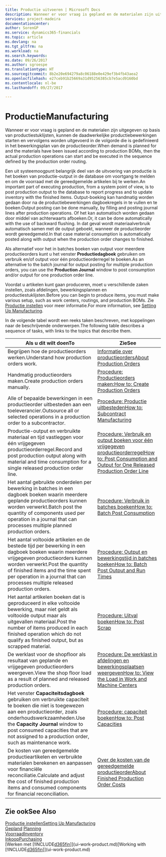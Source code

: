 ```yaml
---
title: Productie uitvoeren | Microsoft Docs
description: Wanneer er voor vraag is gepland en de materialen zijn uitgegeven op basis van productiestuklijsten, kunnen de daadwerkelijke productiebewerkingen starten en vervolgens worden uitgevoerd in de volgorde die is gedefinieerd in het bewerkingsplan van de productieorder.
services: project-madeira
documentationcenter: 
author: SorenGP
ms.service: dynamics365-financials
ms.topic: article
ms.devlang: na
ms.tgt_pltfrm: na
ms.workload: na
ms.search.keywords: 
ms.date: 09/26/2017
ms.author: sgroespe
ms.translationtype: HT
ms.sourcegitcommit: 8b2e20e694279a8c06188e0e429ef3b4fb43aea2
ms.openlocfilehash: e27ceb91b25669a31d95256385cb7e5acd9160bd
ms.contentlocale: nl-be
ms.lasthandoff: 09/27/2017

---
```

# <a name="manufacturing"></a><span data-ttu-id="f4228-103">Productie</span><span class="sxs-lookup"><span data-stu-id="f4228-103">Manufacturing</span></span>
<span data-ttu-id="f4228-104">Wanneer er voor vraag is gepland en de materialen zijn uitgegeven op basis van productiestuklijsten, kunnen de daadwerkelijke productiebewerkingen starten en vervolgens worden uitgevoerd in de volgorde die is gedefinieerd in het bewerkingsplan van de productieorder.</span><span class="sxs-lookup"><span data-stu-id="f4228-104">When demand is planned for and the materials have been issued according to production BOMs, then the actual production operations can start and be executed in the sequence defined by the production order routing.</span></span>  

<span data-ttu-id="f4228-105">Een uit systeemoogpunt belangrijk deel van de uitvoering van productie is het boeken van productie-output in de database om voortgang te melden en om de voorraad met de gereedgemelde artikelen bij te werken.</span><span class="sxs-lookup"><span data-stu-id="f4228-105">An important part of executing production, from a system point of view, is to post production output to the database to report progress and to update inventory with the finished items.</span></span> <span data-ttu-id="f4228-106">Output-boeking kan handmatig worden gedaan door na de productiebewerkingen dagboekregels in te vullen en te boeken.</span><span class="sxs-lookup"><span data-stu-id="f4228-106">Output posting can be done manually, by filling and posting journal lines after production operations.</span></span> <span data-ttu-id="f4228-107">Of het kan automatisch worden gedaan door middel van achterwaarts afboeken.</span><span class="sxs-lookup"><span data-stu-id="f4228-107">Or, it can be done automatically with the use of backward flushing.</span></span> <span data-ttu-id="f4228-108">In dat geval wordt materiaalverbruik automatisch samen met de output geboekt, wanneer de productieorder wordt gereedgemeld.</span><span class="sxs-lookup"><span data-stu-id="f4228-108">In that case material consumption is automatically posted along with output when the production order changes to finished.</span></span>  

<span data-ttu-id="f4228-109">Als alternatief voor het in batches boeken van output voor meerdere productieorders kunt u het venster **Productiedagboek** gebruiken om verbruik en/of output voor één productieorderregel te boeken.</span><span class="sxs-lookup"><span data-stu-id="f4228-109">As an alternative to the batch journal for output posting for multiple production orders, you can use the **Production Journal** window to post consumption and/or output for one production order line.</span></span>

<span data-ttu-id="f4228-110">Voordat u artikelen kunt gaan produceren, moet u verschillende zaken instellen, zoals afdelingen, bewerkingsplannen en productiestuklijsten.</span><span class="sxs-lookup"><span data-stu-id="f4228-110">Before you can begin to produce items, you must make various setup, such as work centers, routings, and production BOMs.</span></span> <span data-ttu-id="f4228-111">Zie [Productie instellen](production-configure-production-processes.md) voor meer informatie.</span><span class="sxs-lookup"><span data-stu-id="f4228-111">For more information, see [Setting Up Manufacturing](production-configure-production-processes.md).</span></span>

<span data-ttu-id="f4228-112">In de volgende tabel wordt een reeks taken beschreven, met koppelingen naar de beschrijvende onderwerpen.</span><span class="sxs-lookup"><span data-stu-id="f4228-112">The following table describes a sequence of tasks, with links to the topics that describe them.</span></span>   

|<span data-ttu-id="f4228-113">**Als u dit wilt doen**</span><span class="sxs-lookup"><span data-stu-id="f4228-113">**To**</span></span>|<span data-ttu-id="f4228-114">**Zie**</span><span class="sxs-lookup"><span data-stu-id="f4228-114">**See**</span></span>|  
|------------|-------------|  
|<span data-ttu-id="f4228-115">Begrijpen hoe de productieorders werken.</span><span class="sxs-lookup"><span data-stu-id="f4228-115">Understand how production orders work.</span></span>|[<span data-ttu-id="f4228-116">Informatie over productieorders</span><span class="sxs-lookup"><span data-stu-id="f4228-116">About Production Orders</span></span>](production-about-production-orders.md)|
|<span data-ttu-id="f4228-117">Handmatig productieorders maken.</span><span class="sxs-lookup"><span data-stu-id="f4228-117">Create production orders manually.</span></span>|[<span data-ttu-id="f4228-118">Procedure: Productieorders maken:</span><span class="sxs-lookup"><span data-stu-id="f4228-118">How to: Create Production Orders</span></span>](production-how-to-create-production-orders.md)|
|<span data-ttu-id="f4228-119">Alle of bepaalde bewerkingen in een productieorder uitbesteden aan een toeleverancier.</span><span class="sxs-lookup"><span data-stu-id="f4228-119">Outsource all or selected operations in a production order to a subcontractor.</span></span>|[<span data-ttu-id="f4228-120">Procedure: Productie uitbesteden</span><span class="sxs-lookup"><span data-stu-id="f4228-120">How to: Subcontract Manufacturing</span></span>](production-how-to-subcontract-manufacturing.md)|
|<span data-ttu-id="f4228-121">Productie-output en verbruikte materiaal en tijd vastleggen voor één vrijgegeven productieorderregel.</span><span class="sxs-lookup"><span data-stu-id="f4228-121">Record and post production output along with material and time consumption for a single released production order line.</span></span>|[<span data-ttu-id="f4228-122">Procedure: Verbruik en output boeken voor één vrijgegeven productieorderregel</span><span class="sxs-lookup"><span data-stu-id="f4228-122">How to: Post Consumption and Output for One Released Production Order Line</span></span>](production-how-to-register-consumption-and-output.md)|  
|<span data-ttu-id="f4228-123">Het aantal gebruikte onderdelen per bewerking in batches in een dagboek boeken waarin meerdere geplande productieorders kunnen worden verwerkt.</span><span class="sxs-lookup"><span data-stu-id="f4228-123">Batch post the quantity of components used per operation in a journal that can processes multiple planned production orders.</span></span>|[<span data-ttu-id="f4228-124">Procedure: Verbruik in batches boeken</span><span class="sxs-lookup"><span data-stu-id="f4228-124">How to: Batch Post Consumption</span></span>](production-how-to-post-consumption.md)|
|<span data-ttu-id="f4228-125">Het aantal voltooide artikelen en de bestede tijd per bewerking in een dagboek boeken waarin meerdere vrijgegeven productieorders kunnen worden verwerkt.</span><span class="sxs-lookup"><span data-stu-id="f4228-125">Post the quantity of finished items and the time spent per operation in a journal that can processes multiple released production orders.</span></span>|[<span data-ttu-id="f4228-126">Procedure: Output en bewerkingstijd in batches boeken</span><span class="sxs-lookup"><span data-stu-id="f4228-126">How to: Batch Post Output and Run Times</span></span>](production-how-to-post-output-quantity.md)|  
|<span data-ttu-id="f4228-127">Het aantal artikelen boeken dat is geproduceerd in elke voltooide bewerking, maar niet geldt als voltooide output maar als uitgevallen materiaal.</span><span class="sxs-lookup"><span data-stu-id="f4228-127">Post the number of items produced in each finished operation which do not qualify as finished output, but as scrapped material.</span></span>|[<span data-ttu-id="f4228-128">Procedure: Uitval boeken</span><span class="sxs-lookup"><span data-stu-id="f4228-128">How to: Post Scrap</span></span>](production-how-to-post-scrap.md)|
|<span data-ttu-id="f4228-129">De werklast voor de shopfloor als resultaat van geplande en vrijgegeven productieorders weergeven.</span><span class="sxs-lookup"><span data-stu-id="f4228-129">View the shop floor load as a result of planned and released production orders.</span></span>|[<span data-ttu-id="f4228-130">Procedure: De werklast in afdelingen en bewerkingsplaatsen weergeven</span><span class="sxs-lookup"><span data-stu-id="f4228-130">How to: View the Load in Work and Machine Centers</span></span>](production-how-to-view-the-load-on-work-centers.md)|      
|<span data-ttu-id="f4228-131">Het venster **Capaciteitsdagboek** gebruiken om verbruikte capaciteit te boeken die niet is toegewezen aan een productieorder, zoals onderhoudswerkzaamheden.</span><span class="sxs-lookup"><span data-stu-id="f4228-131">Use the **Capacity Journal** window to post consumed capacities that are not assigned to a production order, such as maintenance work.</span></span>|[<span data-ttu-id="f4228-132">Procedure: capaciteit boeken</span><span class="sxs-lookup"><span data-stu-id="f4228-132">How to: Post Capacities</span></span>](production-how-to-post-capacities.md)|  
|<span data-ttu-id="f4228-133">De kosten van gereedgemelde productieartikelen en verbruikte materialen berekenen en aanpassen voor financiële reconciliatie.</span><span class="sxs-lookup"><span data-stu-id="f4228-133">Calculate and adjust the cost of finished production items and consumed components for financial reconciliation.</span></span>|[<span data-ttu-id="f4228-134">Over de kosten van de gereedgemelde productieorder</span><span class="sxs-lookup"><span data-stu-id="f4228-134">About Finished Production Order Costs</span></span>](finance-about-finished-production-order-costs.md)|  

## <a name="see-also"></a><span data-ttu-id="f4228-135">Zie ook</span><span class="sxs-lookup"><span data-stu-id="f4228-135">See Also</span></span>  
[<span data-ttu-id="f4228-136">Productie instellen</span><span class="sxs-lookup"><span data-stu-id="f4228-136">Setting Up Manufacturing</span></span>](production-configure-production-processes.md)  
<span data-ttu-id="f4228-137">[Gepland](production-planning.md)    </span><span class="sxs-lookup"><span data-stu-id="f4228-137">[Planning](production-planning.md)    </span></span>  
[<span data-ttu-id="f4228-138">Voorraad</span><span class="sxs-lookup"><span data-stu-id="f4228-138">Inventory</span></span>](inventory-manage-inventory.md)  
[<span data-ttu-id="f4228-139">Inkoop</span><span class="sxs-lookup"><span data-stu-id="f4228-139">Purchasing</span></span>](purchasing-manage-purchasing.md)  
<span data-ttu-id="f4228-140">[Werken met [!INCLUDE[d365fin](includes/d365fin_md.md)]](ui-work-product.md)</span><span class="sxs-lookup"><span data-stu-id="f4228-140">[Working with [!INCLUDE[d365fin](includes/d365fin_md.md)]](ui-work-product.md)</span></span>

